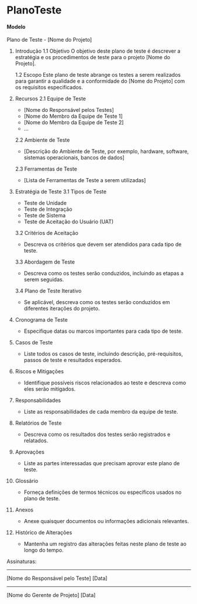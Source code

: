 # PlanoTeste
#### Modelo

Plano de Teste - [Nome do Projeto]

1. Introdução
   1.1 Objetivo
      O objetivo deste plano de teste é descrever a estratégia e os procedimentos de teste para o projeto [Nome do Projeto].
   
   1.2 Escopo
      Este plano de teste abrange os testes a serem realizados para garantir a qualidade e a conformidade do [Nome do Projeto] com os requisitos especificados.

2. Recursos
   2.1 Equipe de Teste
      - [Nome do Responsável pelos Testes]
      - [Nome do Membro da Equipe de Teste 1]
      - [Nome do Membro da Equipe de Teste 2]
      - ...

   2.2 Ambiente de Teste
      - [Descrição do Ambiente de Teste, por exemplo, hardware, software, sistemas operacionais, bancos de dados]

   2.3 Ferramentas de Teste
      - [Lista de Ferramentas de Teste a serem utilizadas]

3. Estratégia de Teste
   3.1 Tipos de Teste
      - Teste de Unidade
      - Teste de Integração
      - Teste de Sistema
      - Teste de Aceitação do Usuário (UAT)

   3.2 Critérios de Aceitação
      - Descreva os critérios que devem ser atendidos para cada tipo de teste.

   3.3 Abordagem de Teste
      - Descreva como os testes serão conduzidos, incluindo as etapas a serem seguidas.
   
   3.4 Plano de Teste Iterativo
      - Se aplicável, descreva como os testes serão conduzidos em diferentes iterações do projeto.

4. Cronograma de Teste
   - Especifique datas ou marcos importantes para cada tipo de teste.

5. Casos de Teste
   - Liste todos os casos de teste, incluindo descrição, pré-requisitos, passos de teste e resultados esperados.

6. Riscos e Mitigações
   - Identifique possíveis riscos relacionados ao teste e descreva como eles serão mitigados.

7. Responsabilidades
   - Liste as responsabilidades de cada membro da equipe de teste.

8. Relatórios de Teste
   - Descreva como os resultados dos testes serão registrados e relatados.

9. Aprovações
   - Liste as partes interessadas que precisam aprovar este plano de teste.

10. Glossário
    - Forneça definições de termos técnicos ou específicos usados no plano de teste.

11. Anexos
    - Anexe quaisquer documentos ou informações adicionais relevantes.

12. Histórico de Alterações
    - Mantenha um registro das alterações feitas neste plano de teste ao longo do tempo.

Assinaturas:
__________________________       __________________________
[Nome do Responsável pelo Teste]   [Data]

__________________________       __________________________
[Nome do Gerente de Projeto]       [Data]
